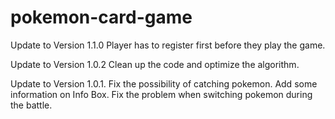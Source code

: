 # pokemon-card-game

Update to Version 1.1.0
Player has to register first before they play the game.

Update to Version 1.0.2
Clean up the code and optimize the algorithm.

Update to Version 1.0.1.
Fix the possibility of catching pokemon.
Add some information on Info Box.
Fix the problem when switching pokemon during the battle.
